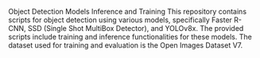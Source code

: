 Object Detection Models Inference and Training
This repository contains scripts for object detection using various models, specifically Faster R-CNN, SSD (Single Shot MultiBox Detector), and YOLOv8x. The provided scripts include training and inference functionalities for these models. The dataset used for training and evaluation is the Open Images Dataset V7.

